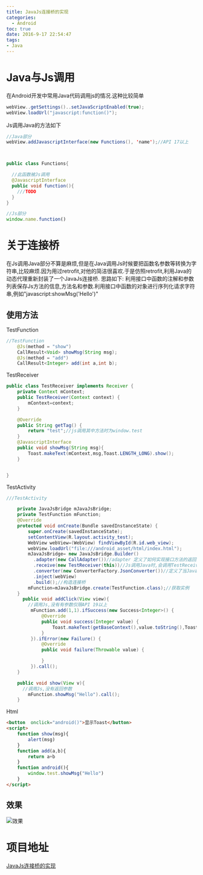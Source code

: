 ```yaml
---
title: JavaJs连接桥的实现
categories:
  - Android
toc: true
date: 2016-9-17 22:54:47
tags:
- Java
---
```


# Java与Js调用
在Android开发中常用Java代码调用js的情况.这种比较简单
```java
webView..getSettings()..setJavaScriptEnabled(true);
webView.loadUrl("javascript:function()");
```
Js调用Java的方法如下
```java
//Java部分
webView.addJavascriptInterface(new Functions(), 'name');//API 17以上



public class Functions{

  //此函数被Js调用
  @JavascriptInterface
  public void function(){
    ///TODO
  }
}

```
```javascript
//Js部分
window.name.function()
```
# 关于连接桥
在Js调用Java部分不算是麻烦,但是在Java调用Js时候要把函数名参数等转换为字符串,比较麻烦.因为用过retrofit,对他的简洁很喜欢.于是仿照retrofit,利用Java的动态代理重新封装了一个JavaJs连接桥.
思路如下:
利用接口中函数的注解和参数列表保存Js方法的信息,方法名和参数.利用接口中函数的对象进行序列化请求字符串,例如"javascript:showMsg('Hello')"

## 使用方法
TestFunction
```java
//TestFunction
    @Js(method = "show")
    CallResult<Void> showMsg(String msg);
    @Js(method = "add")
    CallResult<Integer> add(int a,int b);
```

TestReceiver
```java
public class TestReceiver implements Receiver {
    private Context mContext;
    public TestReceiver(Context context) {
        mContext=context;
    }

    @Override
    public String getTag() {
        return "test";//js调用其中方法时为window.test
    }
    @JavascriptInterface
    public void showMsg(String msg){
        Toast.makeText(mContext,msg,Toast.LENGTH_LONG).show();
    }


}
```
TestActivity
```java
///TestActivity

    private JavaJsBridge mJavaJsBridge;
    private TestFunction mFunction;
    @Override
    protected void onCreate(Bundle savedInstanceState) {
        super.onCreate(savedInstanceState);
        setContentView(R.layout.activity_test);
        WebView webView=(WebView) findViewById(R.id.web_view);
        webView.loadUrl("file:///android_asset/html/index.html");
        mJavaJsBridge= new JavaJsBridge.Builder()
          .adapter(new CallAdapter())//adapter 定义了如何实现接口方法的返回对象,实现 IAdapter
          .receive(new TestReceiver(this))//Js调用Java时,会调用TestReceiver里面的函数,此类实现Receiver接口.可以调用
          .converter(new ConverterFactory.JsonConverter())//定义了当Java传对象给Js的时候如何解析
          .inject(webView)
          .build();//构造连接桥
        mFunction=mJavaJsBridge.create(TestFunction.class);//获取实例
    }
      public void addClick(View view){
        //调用Js,没有有参数仅限API 19以上
         mFunction.add(1,1).ifSuccess(new Success<Integer>() {
             @Override
             public void success(Integer value) {
                 Toast.makeText(getBaseContext(),value.toString(),Toast.LENGTH_LONG).show();
             }
         }).ifError(new Failure() {
             @Override
             public void failure(Throwable value) {

             }
         }).call();
    }

    public void show(View v){
      //调用Js,没有返回参数
        mFunction.showMsg("Hello").call();
    }
```
Html

```html
<button  onclick="android()">显示Toast</button>
<script>
    function show(msg){
        alert(msg)
    }
    function add(a,b){
        return a+b
    }
    function android(){
        window.test.showMsg("Hello")
    }
</script>
```
## 效果
![效果](https://xietzt-blog.oss-cn-beijing.aliyuncs.com/blogJavaJsBridge.gif)

# 项目地址
[JavaJs连接桥的实现](https://github.com/francisCN/JsBridge)